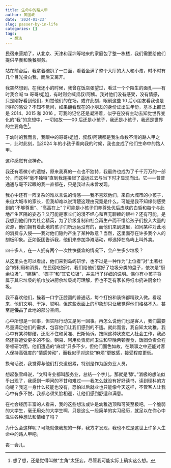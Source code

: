 ```yaml
---
title: 生命中的路人甲
author: 黄国政
date: '2024-01-23'
slug: passer-by-in-life
categories: []
tags:
  - 想法
---
```


<!--more-->

民宿来营期了，从北京、天津和深圳等地来的家庭包了整一栋楼，我们需要给他们提供早餐和晚餐服务。

站在前台后，我拿着碗扒了一口面，看着坐满了整个大厅的大人和小孩，时不时有几个目光投向我，而后又离开。

我突然想到，在我还小的时候，我曾在饭店张望过，看过一个个陌生的面孔——有时我会喊 ta 哥哥/姐姐，有时则会喊叔叔/阿姨。我对他们没有感受，没有情感，只是刚好看到他们，知觉他们的在场。或许此刻，眼前这些 10 后小朋友看我也是同样的感受？不知不觉间，如果翻看现在的小朋友的身份证出生年份，基本上都已是 2014、2015 和 2016 。可我的记忆还是凝滞着，似乎在没有主动去知觉世界变化的“我”的念想中，一切如故——00 后还是小孩子，我还是小孩子，我还是世界的主要角色[^juese]。

[^juese]: 想了想，还是觉得叫做“主角”太狂妄，尽管我可能实际上确实这么想。

于幼时的我而言，我眼中的哥哥/姐姐，叔叔/阿姨都是我生命数不清的路人甲之一，此时此刻，当2024 年的小孩子看向我的时候，我也变成了他们生命中的路人甲。

这种感觉有点神奇。

我还有着微小的遗憾，原来我真的一点也不独特，我最终也成为了千千万万的一部分，而这种“毫不独特”直到我连接起了遥远过去与当下时才显现而出。它——普普通通与毫不起眼的我一直都在，只是我过去未曾发现。

我心中还有一阵复杂的难以言说的情感——我不喜欢他们，来自大城市的小孩子，来自大城市的家长，但我却难以说清楚这理由究竟是什么。可能是我不知缘何感受到的“不够尊重”、“高高在上”？可能是小孩子们养尊处优后皮肤的白皙和每个与此地产生区隔的姿态？又可能是家长们的漫不经心和百无聊赖的眼神？还有可能，是我想到他们作为社会精英，为了阶级复制和社会再生产而不惜给孩子们投入大量的资源，他们拥有着此地的孩子们所远远没有的，而他们来到这里，如同某种对此地的消费与入侵——我对他们隐约产生了某种敌意？当然，这里面存在许多我个人的刻板印象。正如饭团告诉我，他们来参加净滩活动，却选择在岛屿上叫外卖。

四十多人，在一人拥有两个一次性快餐盒的情况下，会产生多少垃圾？

从这里头也可以看出，他们来到岛屿研学，也不过是一种作为“上位者”对“土著社会”的利用和消费。在民宿吃饭时，我们给他们摆好了垃圾分类的盘子，依次是“厨余垃圾”、“碗筷”、“碟子”和“其它垃圾”，并进行了详细的说明。偶尔有小孩子将属于其它垃圾的纸巾放进厨余垃圾尚可理解，但也不乏有家长将纸巾扔进厨余垃圾。

我不喜欢他们，操着一口字正腔圆的普通话，每个打扮和装饰都精致入微。看起来，他们文明、干净、聪明，但这些表面上的印象却只让我觉得他们格格不入，甚至是**侵占**了此地的部分空间。

心中所想是一回事，但实际行动又是另一回事。再怎么说他们也是客人，我们需要尽量满足他们的需求，包容他们让我们感到的不适。就此而言，我自知太幼稚。我心中有某种郁结，还忍不住和黄准、巴斯倾诉。按照这种状态进入社会工作，我必然还将遭受更多的不悦。朝易、阿用负责房间卫生和早晚两顿餐食，饭团负责全程带领研学团，他们遭遇的“麻烦”只多不少，但他们面色如故，在琐事之中还能对客人保持高强度的“情感劳动”，而我似乎对这些“麻烦”更敏感，接受程度更低。

换句话说，我觉得与他们打交道很累，特别是作为服务业人员。

想起张雪峰说，“文科专业都叫服务业，总结一个字儿，那就是‘舔’。”消极的想法似乎出现了，我感到一瞬间的不甘和难过——我怎么就没有好好读书，读到理科的方向呢？我这一身什么技能也没有，恐怕以后就业也只能像今天这样，不管客人让我心中有多不悦，我都必须笑脸相迎，让他们感到舒适和满意。

在社会经历丰富的人看来，我的这些想法或许是幼稚透顶和可笑至极吧。一个脆弱的大学生，毫无用处的大学生啊，只是这么一段简单的实习经历，就足以在你心中滋生各种想法和情绪了吗？

为什么会这样呢？可能就像我想的一样，我方才发现，我也不过是这世上许多人生命中的路人甲吧。

丧一会儿。


